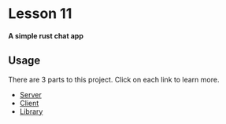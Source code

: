 # Lesson 11
#### A simple rust chat app


## Usage
There are 3 parts to this project.  Click on each link to learn more.
- [Server](./server/README.md)
- [Client](./client/README.md)
- [Library](./server/README.md)
